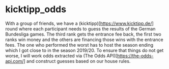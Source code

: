 # kicktipp_odds
With a group of friends, we have a (kicktipp)[https://www.kicktipp.de/] round where each participant needs to guess the results of the German Bundesliga games. The third rank gets the entrance fee back, the first two ranks win money and the others are financing those wins with the entrance fees. The one who performed the worst has to host the season ending which I got close to in the season 2019/20. To ensure that things do not get worse, I will work odds extracted via (The Odds API)[https://the-odds-api.com/] and construct guesses based on our house rules.
